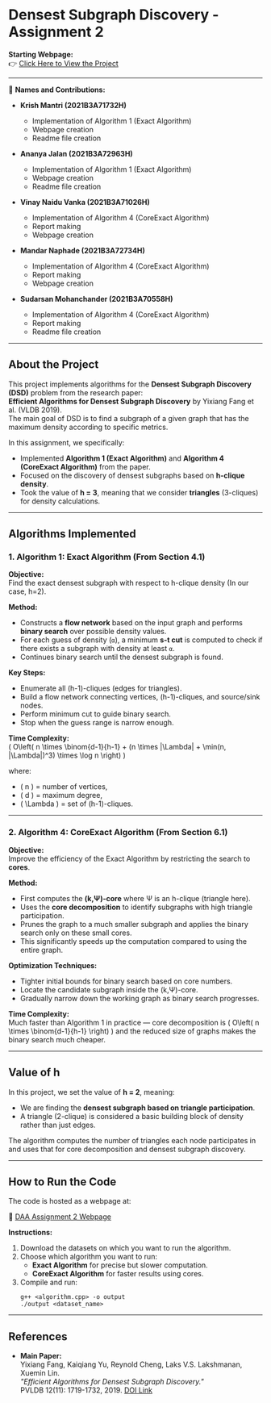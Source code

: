 # Densest Subgraph Discovery - Assignment 2

**Starting Webpage:**  
👉 [Click Here to View the Project](https://krish080403.github.io/DAA-Assignment-2/Hosting/main.html)

---

👥 **Names and Contributions:**

- **Krish Mantri (2021B3A71732H)**  
  - Implementation of Algorithm 1 (Exact Algorithm)  
  - Webpage creation  
  - Readme file creation

- **Ananya Jalan (2021B3A72963H)**  
  - Implementation of Algorithm 1 (Exact Algorithm)  
  - Webpage creation  
  - Readme file creation

- **Vinay Naidu Vanka (2021B3A71026H)**  
  - Implementation of Algorithm 4 (CoreExact Algorithm)  
  - Report making  
  - Webpage creation

- **Mandar Naphade (2021B3A72734H)**  
  - Implementation of Algorithm 4 (CoreExact Algorithm)  
  - Report making  
  - Webpage creation

- **Sudarsan Mohanchander (2021B3A70558H)**  
  - Implementation of Algorithm 4 (CoreExact Algorithm)  
  - Report making  
  - Readme file creation

---

## About the Project

This project implements algorithms for the **Densest Subgraph Discovery (DSD)** problem from the research paper:  
**Efficient Algorithms for Densest Subgraph Discovery** by Yixiang Fang et al. (VLDB 2019).  
The main goal of DSD is to find a subgraph of a given graph that has the maximum density according to specific metrics.

In this assignment, we specifically:
- Implemented **Algorithm 1 (Exact Algorithm)** and **Algorithm 4 (CoreExact Algorithm)** from the paper.
- Focused on the discovery of densest subgraphs based on **h-clique density**.
- Took the value of **h = 3**, meaning that we consider **triangles** (3-cliques) for density calculations.

---

## Algorithms Implemented

### 1. Algorithm 1: Exact Algorithm (From Section 4.1)

**Objective:**  
Find the exact densest subgraph with respect to h-clique density (In our case, h=2).

**Method:**  
- Constructs a **flow network** based on the input graph and performs **binary search** over possible density values.
- For each guess of density (`α`), a minimum **s-t cut** is computed to check if there exists a subgraph with density at least `α`.
- Continues binary search until the densest subgraph is found.

**Key Steps:**
- Enumerate all (h-1)-cliques (edges for triangles).
- Build a flow network connecting vertices, (h-1)-cliques, and source/sink nodes.
- Perform minimum cut to guide binary search.
- Stop when the guess range is narrow enough.

**Time Complexity:**  
\( O\left( n \times \binom{d-1}{h-1} + (n \times |\Lambda| + \min(n, |\Lambda|)^3) \times \log n \right) \)

where:
- \( n \) = number of vertices,
- \( d \) = maximum degree,
- \( \Lambda \) = set of (h-1)-cliques.

---

### 2. Algorithm 4: CoreExact Algorithm (From Section 6.1)

**Objective:**  
Improve the efficiency of the Exact Algorithm by restricting the search to **cores**.

**Method:**  
- First computes the **(k,Ψ)-core** where Ψ is an h-clique (triangle here).
- Uses the **core decomposition** to identify subgraphs with high triangle participation.
- Prunes the graph to a much smaller subgraph and applies the binary search only on these small cores.
- This significantly speeds up the computation compared to using the entire graph.

**Optimization Techniques:**
- Tighter initial bounds for binary search based on core numbers.
- Locate the candidate subgraph inside the (k,Ψ)-core.
- Gradually narrow down the working graph as binary search progresses.

**Time Complexity:**  
Much faster than Algorithm 1 in practice — core decomposition is \( O\left( n \times \binom{d-1}{h-1} \right) \) and the reduced size of graphs makes the binary search much cheaper.

---

## Value of **h**

In this project, we set the value of **h = 2**, meaning:
- We are finding the **densest subgraph based on triangle participation**.
- A triangle (2-clique) is considered a basic building block of density rather than just edges.

The algorithm computes the number of triangles each node participates in and uses that for core decomposition and densest subgraph discovery.

---

## How to Run the Code

The code is hosted as a webpage at:

🔗 [DAA Assignment 2 Webpage](https://krish080403.github.io/DAA-Assignment-2/Hosting/main.html)

**Instructions:**
1. Download the datasets on which you want to run the algorithm.
2. Choose which algorithm you want to run:
   - **Exact Algorithm** for precise but slower computation.
   - **CoreExact Algorithm** for faster results using cores.
3. Compile and run:
   ```
   g++ <algorithm.cpp> -o output
   ./output <dataset_name>
   ```

---

## References

- **Main Paper:**  
Yixiang Fang, Kaiqiang Yu, Reynold Cheng, Laks V.S. Lakshmanan, Xuemin Lin.  
*"Efficient Algorithms for Densest Subgraph Discovery."*  
PVLDB 12(11): 1719-1732, 2019. [DOI Link](https://doi.org/10.14778/3342263.3342645)
